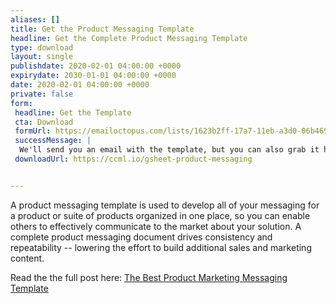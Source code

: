 ```yaml
---
aliases: []
title: Get the Product Messaging Template
headline: Get the Complete Product Messaging Template
type: download
layout: single
publishdate: 2020-02-01 04:00:00 +0000
expirydate: 2030-01-01 04:00:00 +0000
date: 2020-02-01 04:00:00 +0000
private: false
form:
 headline: Get the Template
 cta: Download
 formUrl: https://emailoctopus.com/lists/1623b2ff-17a7-11eb-a3d0-06b4694bee2a/members/embedded/1.3s/add
 successMessage: |
  We'll send you an email with the template, but you can also grab it here:
 downloadUrl: https://ccml.io/gsheet-product-messaging


---
```

A product messaging template is used to develop all of your messaging for a product or suite of products organized in one place, so you can enable others to effectively communicate to the market about your solution. A complete product messaging document drives consistency and repeatability -- lowering the effort to build additional sales and marketing content.

Read the the full post here: [The Best Product Marketing Messaging Template](/blog/the-best-product-messaging-template/)
